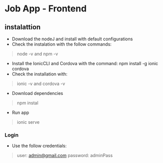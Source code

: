 # Job App - Frontend

## instalattion
- Download the nodeJ and install with default configurations
- Check the instalation with the follow commands: 
> node -v and npm -v 

- Install the IonicCLI and Cordova with the command: npm install -g ionic cordova
- Check the installation with:
> ionic -v and cordova -v

- Download dependencies
>npm instal

- Run app
>ionic serve

### Login
- Use the follow credentials:
> user: admin@gmail.com
> password: adminPass

